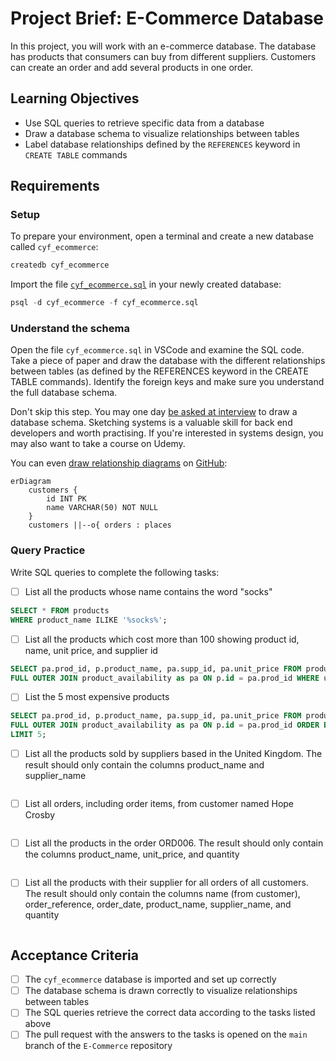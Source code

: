 # Project Brief: E-Commerce Database

In this project, you will work with an e-commerce database. The database has products that consumers can buy from different suppliers. Customers can create an order and add several products in one order.

## Learning Objectives

- Use SQL queries to retrieve specific data from a database
- Draw a database schema to visualize relationships between tables
- Label database relationships defined by the `REFERENCES` keyword in `CREATE TABLE` commands

## Requirements

### Setup

To prepare your environment, open a terminal and create a new database called `cyf_ecommerce`:

```sql
createdb cyf_ecommerce
```

Import the file [`cyf_ecommerce.sql`](./cyf_ecommerce.sql) in your newly created database:

```sql
psql -d cyf_ecommerce -f cyf_ecommerce.sql
```

### Understand the schema

Open the file `cyf_ecommerce.sql` in VSCode and examine the SQL code. Take a piece of paper and draw the database with the different relationships between tables (as defined by the REFERENCES keyword in the CREATE TABLE commands). Identify the foreign keys and make sure you understand the full database schema.

Don't skip this step. You may one day [be asked at interview](https://monzo.com/blog/2022/03/23/demystifying-the-backend-engineering-interview-process) to draw a database schema. Sketching systems is a valuable skill for back end developers and worth practising. If you're interested in systems design, you may also want to take a course on Udemy.

You can even [draw relationship diagrams](https://mermaid.js.org/syntax/entityRelationshipDiagram.html) on [GitHub](https://docs.github.com/en/get-started/writing-on-github/working-with-advanced-formatting/creating-diagrams):

```mermaid
erDiagram
    customers {
        id INT PK
        name VARCHAR(50) NOT NULL
    }
    customers ||--o{ orders : places
```

### Query Practice

Write SQL queries to complete the following tasks:

- [ ] List all the products whose name contains the word "socks"

```sql
SELECT * FROM products
WHERE product_name ILIKE '%socks%';

```

- [ ] List all the products which cost more than 100 showing product id, name, unit price, and supplier id

```sql
SELECT pa.prod_id, p.product_name, pa.supp_id, pa.unit_price FROM products as p
FULL OUTER JOIN product_availability as pa ON p.id = pa.prod_id WHERE unit_price > 100;
```

- [ ] List the 5 most expensive products

```sql
SELECT pa.prod_id, p.product_name, pa.supp_id, pa.unit_price FROM products as p
FULL OUTER JOIN product_availability as pa ON p.id = pa.prod_id ORDER BY unit_price DESC
LIMIT 5;
```

- [ ] List all the products sold by suppliers based in the United Kingdom. The result should only contain the columns product_name and supplier_name

```sql

```

- [ ] List all orders, including order items, from customer named Hope Crosby

```sql

```

- [ ] List all the products in the order ORD006. The result should only contain the columns product_name, unit_price, and quantity

```sql

```

- [ ] List all the products with their supplier for all orders of all customers. The result should only contain the columns name (from customer), order_reference, order_date, product_name, supplier_name, and quantity

```sql

```

## Acceptance Criteria

- [ ] The `cyf_ecommerce` database is imported and set up correctly
- [ ] The database schema is drawn correctly to visualize relationships between tables
- [ ] The SQL queries retrieve the correct data according to the tasks listed above
- [ ] The pull request with the answers to the tasks is opened on the `main` branch of the `E-Commerce` repository
